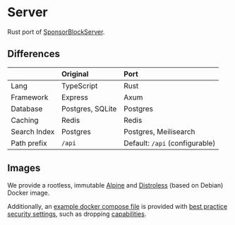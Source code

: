 # Server

Rust port of [SponsorBlockServer](https://github.com/ajayyy/SponsorBlockServer).

## Differences
| | Original | Port
| :-- | :--- | :--- |
| Lang | TypeScript | Rust
| Framework | Express | Axum
| Database | Postgres, SQLite | Postgres
| Caching | Redis | Redis
| Search Index | Postgres | Postgres, Meilisearch
| Path prefix | `/api` | Default: `/api` (configurable)

## Images
We provide a rootless, immutable [Alpine](./images/alpine) and [Distroless](./images/distroless) (based on Debian) Docker image.

Additionally, an [example docker compose file](./docker-compose.yml) is provided with [best practice security settings](https://cheatsheetseries.owasp.org/cheatsheets/Docker_Security_Cheat_Sheet.html), such as dropping [capabilities](https://man7.org/linux/man-pages/man7/capabilities.7.html).